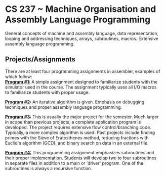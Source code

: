 # CS 237 ~ Machine Organisation and Assembly Language Programming 
General concepts of machine and assembly language, data representation, looping and addressing
techniques, arrays, subroutines, macros. Extensive assembly language programming.

## Projects/Assignments

There are at least four programming assignments in assembler, examples of which follow:  
**[Program #1:](https://github.com/kalrapranav/CS-237-Machine-Organisation-and-Assembly-Language-Programming/tree/master/Program%201)** A simple assignment designed to familiarize students with the simulator used in the course.
The assignment typically uses all I/O macros to familiarize students with proper usage.

**[Program #2:](https://github.com/kalrapranav/CS-237-Machine-Organisation-and-Assembly-Language-Programming/tree/master/Program%202)**  An iterative algorithm is given. Emphasis on debugging techniques and proper assembly language
programming.

**[Program #3:](https://github.com/kalrapranav/CS-237-Machine-Organisation-and-Assembly-Language-Programming/tree/master/Program%203)** This is usually the major project for the semester. Much larger in scope than previous projects,
a complete application program is developed. The project requires extensive flow control/branching code. Typically,
a more complex algorithm is used. Past projects include finding primes with the Sieve of Eratosthenes method,
reducing fractions with Euclid's algorithm (GCD), and binary search on data in an external file.

**[Program #4:](https://github.com/kalrapranav/CS-237-Machine-Organisation-and-Assembly-Language-Programming/tree/master/Program%204)** This programming assignment emphasizes subroutines and their proper implementation. Students
will develop two to four subroutines in separate files in addition to a main or 'driver' program. One of the 
subroutines is always a recursive function.


